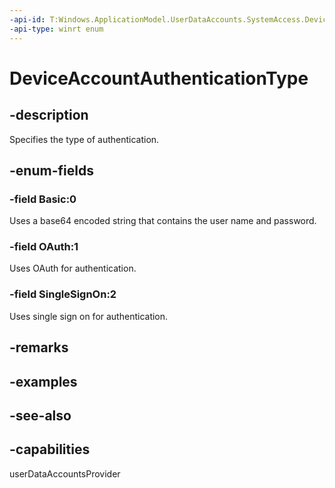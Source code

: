```yaml
---
-api-id: T:Windows.ApplicationModel.UserDataAccounts.SystemAccess.DeviceAccountAuthenticationType
-api-type: winrt enum
---
```


<!-- Enumeration syntax
public enum Windows.ApplicationModel.UserDataAccounts.SystemAccess.DeviceAccountAuthenticationType : int
-->

# DeviceAccountAuthenticationType

## -description
Specifies the type of authentication.

## -enum-fields
### -field Basic:0
Uses a base64 encoded string that contains the user name and password.

### -field OAuth:1
Uses OAuth for authentication.

### -field SingleSignOn:2
Uses single sign on for authentication.


## -remarks

## -examples

## -see-also


## -capabilities
userDataAccountsProvider
